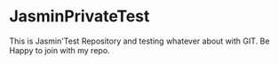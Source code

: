JasminPrivateTest
=================

This is Jasmin'Test Repository and testing whatever about with GIT. Be Happy to join with my repo.

